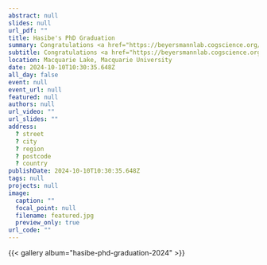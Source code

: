 ```yaml
---
abstract: null
slides: null
url_pdf: ""
title: Hasibe's PhD Graduation
summary: Congratulations <a href="https://beyersmannlab.cogscience.org/author/dr.-hasibe-kahraman/" target="_blank">Dr. Hasibe Kahraman</a> for graduating with her PhD!
subtitle: Congratulations <a href="https://beyersmannlab.cogscience.org/author/dr.-hasibe-kahraman/" target="_blank">Dr. Hasibe Kahraman</a> for graduating with her PhD!
location: Macquarie Lake, Macquarie University
date: 2024-10-10T10:30:35.648Z
all_day: false
event: null
event_url: null
featured: null
authors: null
url_video: ""
url_slides: ""
address:
  ? street
  ? city
  ? region
  ? postcode
  ? country
publishDate: 2024-10-10T10:30:35.648Z
tags: null
projects: null
image:
  caption: ""
  focal_point: null
  filename: featured.jpg
  preview_only: true
url_code: ""
---
```


{{< gallery album="hasibe-phd-graduation-2024" >}}
